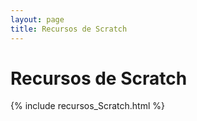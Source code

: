 ```yaml
---
layout: page
title: Recursos de Scratch
---
```



<h1 class="center">Recursos de Scratch</h1>

{% include recursos_Scratch.html %}

&nbsp;